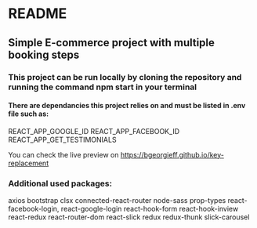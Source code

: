 # README

## Simple E-commerce project with multiple booking steps

### This project can be run locally by cloning the repository and running the command npm start in your terminal

#### There are dependancies this project relies on and must be listed in .env file such as: 
REACT_APP_GOOGLE_ID
REACT_APP_FACEBOOK_ID
REACT_APP_GET_TESTIMONIALS

You can check the live preview on https://bgeorgieff.github.io/key-replacement

### Additional used packages:
axios
bootstrap
clsx
connected-react-router
node-sass
prop-types
react-facebook-login,
react-google-login
react-hook-form
react-hook-inview
react-redux
react-router-dom
react-slick
redux
redux-thunk
slick-carousel
